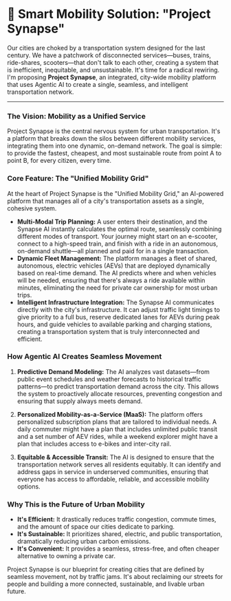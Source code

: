 # 🚗 Smart Mobility Solution: "Project Synapse"

Our cities are choked by a transportation system designed for the last century. We have a patchwork of disconnected services—buses, trains, ride-shares, scooters—that don't talk to each other, creating a system that is inefficient, inequitable, and unsustainable. It's time for a radical rewiring. I'm proposing **Project Synapse**, an integrated, city-wide mobility platform that uses Agentic AI to create a single, seamless, and intelligent transportation network.

---

### The Vision: Mobility as a Unified Service

Project Synapse is the central nervous system for urban transportation. It's a platform that breaks down the silos between different mobility services, integrating them into one dynamic, on-demand network. The goal is simple: to provide the fastest, cheapest, and most sustainable route from point A to point B, for every citizen, every time.

### Core Feature: The "Unified Mobility Grid"

At the heart of Project Synapse is the "Unified Mobility Grid," an AI-powered platform that manages all of a city's transportation assets as a single, cohesive system.

-   **Multi-Modal Trip Planning:** A user enters their destination, and the Synapse AI instantly calculates the optimal route, seamlessly combining different modes of transport. Your journey might start on an e-scooter, connect to a high-speed train, and finish with a ride in an autonomous, on-demand shuttle—all planned and paid for in a single transaction.
-   **Dynamic Fleet Management:** The platform manages a fleet of shared, autonomous, electric vehicles (AEVs) that are deployed dynamically based on real-time demand. The AI predicts where and when vehicles will be needed, ensuring that there's always a ride available within minutes, eliminating the need for private car ownership for most urban trips.
-   **Intelligent Infrastructure Integration:** The Synapse AI communicates directly with the city's infrastructure. It can adjust traffic light timings to give priority to a full bus, reserve dedicated lanes for AEVs during peak hours, and guide vehicles to available parking and charging stations, creating a transportation system that is truly interconnected and efficient.

### How Agentic AI Creates Seamless Movement

1.  **Predictive Demand Modeling:** The AI analyzes vast datasets—from public event schedules and weather forecasts to historical traffic patterns—to predict transportation demand across the city. This allows the system to proactively allocate resources, preventing congestion and ensuring that supply always meets demand.

2.  **Personalized Mobility-as-a-Service (MaaS):** The platform offers personalized subscription plans that are tailored to individual needs. A daily commuter might have a plan that includes unlimited public transit and a set number of AEV rides, while a weekend explorer might have a plan that includes access to e-bikes and inter-city rail.

3.  **Equitable & Accessible Transit:** The AI is designed to ensure that the transportation network serves all residents equitably. It can identify and address gaps in service in underserved communities, ensuring that everyone has access to affordable, reliable, and accessible mobility options.

### Why This is the Future of Urban Mobility

-   **It's Efficient:** It drastically reduces traffic congestion, commute times, and the amount of space our cities dedicate to parking.
-   **It's Sustainable:** It prioritizes shared, electric, and public transportation, dramatically reducing urban carbon emissions.
-   **It's Convenient:** It provides a seamless, stress-free, and often cheaper alternative to owning a private car.

Project Synapse is our blueprint for creating cities that are defined by seamless movement, not by traffic jams. It's about reclaiming our streets for people and building a more connected, sustainable, and livable urban future. 